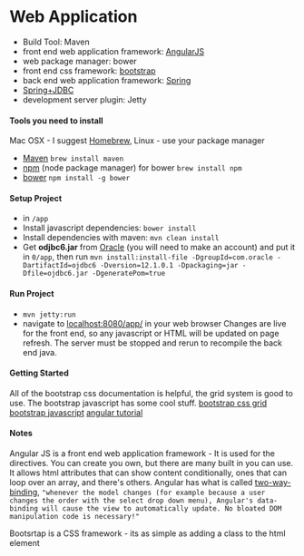 Web Application
==

* Build Tool: Maven
* front end web application framework: [AngularJS](https://docs.angularjs.org/api)
* web package manager: bower
* front end css framework: [bootstrap](http://getbootstrap.com/css/)
* back end web application framework: [Spring](http://projects.spring.io/spring-framework/)
* [Spring+JDBC](http://docs.spring.io/spring/docs/current/spring-framework-reference/html/jdbc.html)
* development server plugin: Jetty

#### Tools you need to install
Mac OSX - I suggest [Homebrew](http://brew.sh/), Linux - use your package manager

* [Maven](https://maven.apache.org/) `brew install maven`
* [npm](https://www.npmjs.com/) (node package manager) for bower `brew install npm`
* [bower](http://bower.io/) `npm install -g bower`


#### Setup Project
* in `/app`
* Install javascript dependencies: `bower install`
* Install dependencies with maven: `mvn clean install`
* Get **odjbc6.jar** from [Oracle](http://www.oracle.com/technetwork/apps-tech/jdbc-112010-090769.html) (you will need to make an account) and put it in `0/app`, then run
```mvn install:install-file -DgroupId=com.oracle -DartifactId=ojdbc6 -Dversion=12.1.0.1 -Dpackaging=jar -Dfile=ojdbc6.jar -DgeneratePom=true```

#### Run Project
* `mvn jetty:run`
* navigate to [localhost:8080/app/](localhost:8080/app/) in your web browser
Changes are live for the front end, so any javascript or HTML will be updated on page refresh. 
The server must be stopped and rerun to recompile the back end java.


#### Getting Started
All of the bootstrap css documentation is helpful, the grid system is good to use. The bootstrap javascript has some cool stuff.
[bootstrap css grid](http://getbootstrap.com/css/#grid)
[bootstrap javascript](http://getbootstrap.com/javascript/)
[angular tutorial](https://docs.angularjs.org/tutorial/step_00)

#### Notes
Angular JS is a front end web application framework - It is used for the directives. You can create you own, but there are many built in you can use. It allows html attributes that can show content conditionally, ones that can loop over an array, and there's others. Angular has what is called [two-way-binding](https://docs.angularjs.org/tutorial/step_04), ```"whenever the model changes (for example because a user changes the order with the select drop down menu), Angular's data-binding will cause the view to automatically update. No bloated DOM manipulation code is necessary!"```

Bootsrtap is a CSS framework - its as simple as adding a class to the html element
